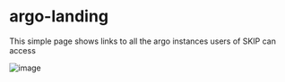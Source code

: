 # argo-landing

This simple page shows links to all the argo instances users of SKIP can access

![image](https://github.com/kartverket/argo-landing/assets/5845924/0136e0b3-7cd0-4b4d-8e48-79ee28bcc966)
